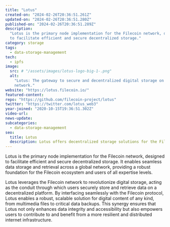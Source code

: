 ```yaml
---
title: "Lotus"
created-on: "2024-02-26T20:36:51.261Z"
updated-on: "2024-02-26T20:36:51.280Z"
published-on: "2024-02-26T20:36:51.289Z"
description:
  "Lotus is the primary node implementation for the Filecoin network, designed
  to facilitate efficient and secure decentralized storage."
category: storage
tags:
  - data-storage-management
tech:
  - ipfs
image:
  src: # "/assets/images/lotus-logo-big-1-.png"
  alt:
    "Lotus: The gateway to secure and decentralized digital storage on the Filecoin
    network."
website: "https://lotus.filecoin.io/"
featured-content:
repo: "https://github.com/filecoin-project/lotus"
twitter: "https://twitter.com/lotus_web3"
year-joined: "2020-10-15T19:36:51.302Z"
video-url:
news-update:
subcategories:
  - data-storage-management
seo:
  title: Lotus
  description: Lotus offers decentralized storage solutions for the Filecoin network.
---
```


Lotus is the primary node implementation for the Filecoin network, designed to facilitate efficient and secure decentralized storage. It enables seamless data storage and retrieval across a global network, providing a robust foundation for the Filecoin ecosystem and users of all expertise levels.

Lotus leverages the Filecoin network to revolutionize digital storage, acting as the conduit through which users securely store and retrieve data on a decentralized platform. By interfacing seamlessly with the Filecoin protocol, Lotus enables a robust, scalable solution for digital content of any kind, from multimedia files to critical data backups. This synergy ensures that Lotus not only enhances data integrity and accessibility but also empowers users to contribute to and benefit from a more resilient and distributed internet infrastructure.
